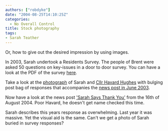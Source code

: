 ```yaml
---
authors: ["robdyke"]
date: "2004-08-25T14:10:25Z"
categories:
  - No Overall Control
title: Stock photography
tags:
- Sarah Teather
---
```

Or, how to give out the desired impression by using images.

In 2003, Sarah undertook a Residents Survey. The people of Brent were asked 50 questions on key-issues in a door to door survey. You can have a look at the PDF of the survey [here](http://www.brentlibdems.org.uk/resources/sites/217.160.173.25-3e678870b1c3f9.89263653/Sarah+Teather+MP%27s+Residents+Survey.pdf).

Take a look at the [photograph](http://www.brentlibdems.org.uk/images/sites/217.160.173.25-3e678870b1c3f9.89263653/6.jpeg) of Sarah and [Cllr Havard Hughes](http://www.brent.gov.uk/Democracy.nsf/200742b2d0c7ccaa80256a9400404f4c/0d54251da472eaed80256a960056bc6f!OpenDocument) with bulging post bag of responses that accompanies the [news post in June 2003](http://www.brentlibdems.org.uk/news/9.html).

Now have a look at the news post ['Sarah Says Thank You'](http://www.brentlibdems.org.uk/news/153.html) from the 16th of August 2004. Poor Havard, he doesn't get name checked this time.

Sarah describes this years response as overwhelming. Last year it was massive. Yet the visual aid is the same. Can't we get a photo of Sarah buried in survey responses?
